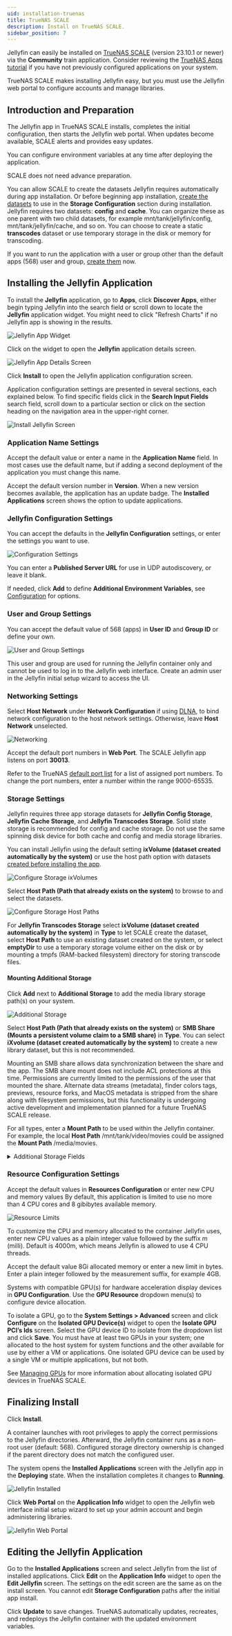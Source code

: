 ```yaml
---
uid: installation-truenas
title: TrueNAS SCALE
description: Install on TrueNAS SCALE.
sidebar_position: 7
---
```


Jellyfin can easily be installed on [TrueNAS SCALE](https://www.truenas.com/truenas-scale/) (version 23.10.1 or newer) via the **Community** train application. Consider reviewing the [TrueNAS Apps tutorial](https://www.truenas.com/docs/scale/scaletutorials/apps/) if you have not previously configured applications on your system.

TrueNAS SCALE makes installing Jellyfin easy, but you must use the Jellyfin web portal to configure accounts and manage libraries.

## Introduction and Preparation

The Jellyfin app in TrueNAS SCALE installs, completes the initial configuration, then starts the Jellyfin web portal.
When updates become available, SCALE alerts and provides easy updates.

You can configure environment variables at any time after deploying the application.

SCALE does not need advance preparation.

You can allow SCALE to create the datasets Jellyfin requires automatically during app installation.
Or before beginning app installation, [create the datasets](https://www.truenas.com/docs/scale/scaletutorials/storage/datasets/datasetsscale/) to use in the **Storage Configuration** section during installation.
Jellyfin requires two datasets: **config** and **cache**.
You can organize these as one parent with two child datasets, for example mnt/tank/jellyfin/config, mnt/tank/jellyfin/cache, and so on.
You can choose to create a static **transcodes** dataset or use temporary storage in the disk or memory for transcoding.

If you want to run the application with a user or group other than the default apps (568) user and group, [create them](https://www.truenas.com/docs/scale/scaletutorials/credentials/managelocalusersscale/) now.

## Installing the Jellyfin Application

To install the **Jellyfin** application, go to **Apps**, click **Discover Apps**, either begin typing Jellyfin into the search field or scroll down to locate the **Jellyfin** application widget. You might need to click "Refresh Charts" if no Jellyfin app is showing in the results.

![Jellyfin App Widget](/images/docs/install-truenas-1.png)

Click on the widget to open the **Jellyfin** application details screen.

![Jellyfin App Details Screen](/images/docs/install-truenas-2.png)

Click **Install** to open the Jellyfin application configuration screen.

Application configuration settings are presented in several sections, each explained below.
To find specific fields click in the **Search Input Fields** search field, scroll down to a particular section or click on the section heading on the navigation area in the upper-right corner.

![Install Jellyfin Screen](/images/docs/install-truenas-3.png)


### Application Name Settings

Accept the default value or enter a name in the **Application Name** field.
In most cases use the default name, but if adding a second deployment of the application you must change this name.

Accept the default version number in **Version**.
When a new version becomes available, the application has an update badge.
The **Installed Applications** screen shows the option to update applications.

### Jellyfin Configuration Settings

You can accept the defaults in the **Jellyfin Configuration** settings, or enter the settings you want to use.

![Configuration Settings](/images/docs/install-truenas-6.png)

You can enter a **Published Server URL** for use in UDP autodiscovery, or leave it blank.

If needed, click **Add** to define **Additional Environment Variables**, see [Configuration](https://jellyfin.org/docs/general/administration/configuration/) for options.

### User and Group Settings

You can accept the default value of 568 (apps) in **User ID** and **Group ID** or define your own.

![User and Group Settings](/images/docs/install-truenas-7.png)

This user and group are used for running the Jellyfin container only and cannot be used to log in to the Jellyfin web interface.
Create an admin user in the Jellyfin initial setup wizard to access the UI.

### Networking Settings

Select **Host Network** under **Network Configuration** if using [DLNA](/docs/general/networking/dlna/), to bind network configuration to the host network settings.
Otherwise, leave **Host Network** unselected.

![Networking](/images/docs/install-truenas-8.png)

Accept the default port numbers in **Web Port**.
The SCALE Jellyfin app listens on port **30013**.

Refer to the TrueNAS [default port list](https://www.truenas.com/docs/references/defaultports/) for a list of assigned port numbers.
To change the port numbers, enter a number within the range 9000-65535.

### Storage Settings

Jellyfin requires three app storage datasets for **Jellyfin Config Storage**, **Jellyfin Cache Storage**, and **Jellyfin Transcodes Storage**.
Solid state storage is recommended for config and cache storage.
Do not use the same spinning disk device for both cache and config and media storage libraries.

You can install Jellyfin using the default setting **ixVolume (dataset created automatically by the system)** or use the host path option with datasets [created before installing the app](#first-steps).

![Configure Storage ixVolumes](/images/docs/install-truenas-9.png)

Select **Host Path (Path that already exists on the system)** to browse to and select the datasets.

![Configure Storage Host Paths](/images/docs/install-truenas-10.png)

For **Jellyfin Transcodes Storage** select **ixVolume (dataset created automatically by the system)** in **Type** to let SCALE create the dataset, select **Host Path** to use an existing dataset created on the system, or select **emptyDir** to use a temporary storage volume either on the disk or by mounting a tmpfs (RAM-backed filesystem) directory for storing transcode files.

#### Mounting Additional Storage

Click **Add** next to **Additional Storage** to add the media library storage path(s) on your system.

![Additional Storage](/images/docs/install-truenas-11.png)

Select **Host Path (Path that already exists on the system)** or **SMB Share (Mounts a persistent volume claim to a SMB share)** in **Type**.
You can select **iXvolume (dataset created automatically by the system)** to create a new library dataset, but this is not recommended.

Mounting an SMB share allows data synchronization between the share and the app.
The SMB share mount does not include ACL protections at this time. Permissions are currently limited to the permissions of the user that mounted the share. Alternate data streams (metadata), finder colors tags, previews, resource forks, and MacOS metadata is stripped from the share along with filesystem permissions, but this functionality is undergoing active development and implementation planned for a future TrueNAS SCALE release.

For all types, enter a **Mount Path** to be used within the Jellyfin container.
For example, the local **Host Path** /mnt/tank/video/movies could be assigned the **Mount Path** /media/movies.

<details>
  <summary>Additional Storage Fields</summary>

  <table>
    <thead>
      <tr>
        <th>Type</th>
        <th>Field</th>
        <th>Description</th>
      </tr>
    </thead>
    <tbody>
      <tr>
        <td>All</td>
        <td>Mount Path</td>
        <td>The virtual path to mount the storage within the container.</td>
      </tr>
      <tr>
        <td>Host Path</td>
        <td>Host Path</td>
        <td>The local path to an existing dataset on the System.</td>
      </tr>
      <tr>
        <td>ixVolume</td>
        <td>Dataset Name</td>
        <td>The name for the dataset the system creates.</td>
      </tr>
      <tr>
        <td>SMB Share</td>
        <td>Server</td>
        <td>The server for the SMB share.</td>
      </tr>
      <tr>
        <td>SMB Share</td>
        <td>Share</td>
        <td>The name of the share.</td>
      </tr>
      <tr>
        <td>SMB Share</td>
        <td>Domain (Optional)</td>
        <td>The domain for the SMB share.</td>
      </tr>
      <tr>
        <td>SMB Share</td>
        <td>Username</td>
        <td>The user name used to access the SMB share.</td>
      </tr>
      <tr>
        <td>SMB Share</td>
        <td>Password</td>
        <td>The password for the SMB share user.</td>
      </tr>
      <tr>
        <td>SMB Share</td>
        <td>Size (in Gi)</td>
        <td>The quota size for the share volume. You can edit the size after deploying the application if you need to increase the storage volume capacity for the share.</td>
      </tr>
    </tbody>
  </table>
</details>

### Resource Configuration Settings

Accept the default values in **Resources Configuration** or enter new CPU and memory values
By default, this application is limited to use no more than 4 CPU cores and 8 gibibytes available memory.

![Resource Limits](/images/docs/install-truenas-12.png)

To customize the CPU and memory allocated to the container Jellyfin uses, enter new CPU values as a plain integer value followed by the suffix m (milli).
Default is 4000m, which means Jellyfin is allowed to use 4 CPU threads.

Accept the default value 8Gi allocated memory or enter a new limit in bytes.
Enter a plain integer followed by the measurement suffix, for example 4GB.

Systems with compatible GPU(s) for hardware acceleration display devices in **GPU Configuration**.
Use the **GPU Resource** dropdown menu(s) to configure device allocation.

To isolate a GPU, go to the **System Settings > Advanced** screen and click **Configure** on the **Isolated GPU Device(s)** widget to open the **Isolate GPU PCI’s Ids** screen. Select the GPU device ID to isolate from the dropdown list and click **Save**.
You must have at least two GPUs in your system; one allocated to the host system for system functions and the other available for use by either a VM or applications.
One isolated GPU device can be used by a single VM or multiple applications, but not both.

See [Managing GPUs](https://www.truenas.com/docs/scale/scaletutorials/systemsettings/advanced/managegpuscale/) for more information about allocating isolated GPU devices in TrueNAS SCALE.

## Finalizing Install

Click **Install**.

A container launches with root privileges to apply the correct permissions to the Jellyfin directories.
Afterward, the Jellyfin container runs as a non-root user (default: 568).
Configured storage directory ownership is changed if the parent directory does not match the configured user.

The system opens the **Installed Applications** screen with the Jellyfin app in the **Deploying** state.
When the installation completes it changes to **Running**.

![Jellyfin Installed](/images/docs/install-truenas-4.png)

Click **Web Portal** on the **Application Info** widget to open the Jellyfin web interface initial setup wizard to set up your admin account and begin administering libraries.

![Jellyfin Web Portal](/images/docs/install-truenas-5.png)

## Editing the Jellyfin Application

Go to the **Installed Applications** screen and select Jellyfin from the list of installed applications.
Click **Edit** on the **Application Info** widget to open the **Edit Jellyfin** screen.
The settings on the edit screen are the same as on the install screen.
You cannot edit **Storage Configuration** paths after the initial app install.

Click **Update** to save changes.
TrueNAS automatically updates, recreates, and redeploys the Jellyfin container with the updated environment variables.
